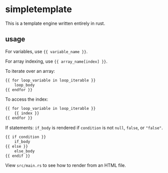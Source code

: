 # simpletemplate

This is a template engine written entirely in rust.

## usage  

For variables, use `{{ variable_name }}`.

For array indexing, use ``{{ array_name[index] }}``.

To iterate over an array:

```bash
{{ for loop_variable in loop_iterable }} 
    loop_body 
{{ endfor }}
```

To access the index:

```bash
{{ for loop_variable in loop_iterable }} 
    {{ index }}
{{ endfor }}
```

If statements: `if_body` is rendered if `condition` is not `null`, `false`, or `"false"`.

```bash
{{ if condition }} 
    if_body 
{{ else }} 
    else_body 
{{ endif }} 
```

View `src/main.rs` to see how to render from an HTML file.
